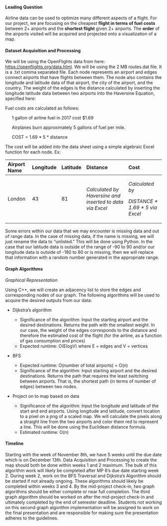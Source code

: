 
#### Leading Question

Airline data can be used to optimize many different aspects of a flight. For our project, we are focusing on the cheapest **flight in terms of fuel costs** between 2+ airports and the **shortest flight** given 2+ airports. The **order** of the airports visited will be acquired and projected onto a visualization of a map. 

#### Dataset Acquisition and Processing 
We will be using the OpenFlights data from here: <https://openflights.org/data.html>. We will be using the 2 MB routes.dat file. It is a .txt comma separated file. Each node represents an airport and edges connect airports that have flights between them. The node also contains the longitude and latitude data of that airport, the city of the airport, and the country. The weight of the edges is the distance calculated by inserting the longitude latitude data between two airports into the Haversine Equation, specified here:



Fuel costs are calculated as follows: 

`	`1 gallon of airline fuel in 2017 cost $1.69

`	`Airplanes burn approximately 5 gallons of fuel per mile. 

`	`COST = 1.69 \* 5 \* distance 

The cost will be added into the data sheet using a simple algebraic Excel function for each node. Ex: 



|Airport Name|Longitude|Latitude|Distance|Cost|
| :- | :- | :- | :- | :- |
|London |43|81|*Calculated by Haversine and inserted to data via Excel*|<p>*Calculated by* </p><p>*DISTANCE \* 1.69 \* 5  via Excel*</p>|


Some errors within our data that we may encounter is missing data and out of range data. In the case of missing data, if the name is missing, we will just rename the data to “unlisted.” This will be done using Python. In the case that our latitude data is outside of the range of -90 to 90 and/or our longitude data is outside of -180 to 80 or is missing, then we will replace that information with a random number generated in the appropriate range.



#### Graph Algorithms

*Graphical Representation*

Using C++, we will create an adjacency list to store the edges and corresponding nodes of our graph. The following algorithms will be used to acquire the desired outputs from our data:


- Dijkstra’s algorithm 
  - Significance of the algorithm: Input the starting airport and the desired destinations. Returns the path with the smallest weight. In our case, the weight of the edges corresponds to the distance and therefore the estimated cost of the flight (for the airline, as a function of gas consumption and prices) 
  - Expected runtime: O(ElogV) where E = edges and V = vertices

- BFS 
  - Expected runtime: O(number of total airports) = O(n) 
  - Significance of the algorithm: Input starting airport and the desired destinations. Returns the path that requires the least switching between airports. That is, the shortest path (in terms of number of edges) between two nodes.

- Project on to map based on data
  - Significance of the algorithm: Input the longitude and latitude of the start and end airports. Using longitude and latitude, convert location to a pixel on a png of a scaled map. We will calculate the pixels along a straight line from the two airports and color them red to represent a line. This will be done using the Euclidean distance formula. 
  - Estimated runtime: O(n) 


#### Timeline
Starting with the week of November 8th, we have 5 weeks until the due date which is on December 13th. Data Acquisition and Processing to create the map should both be done within weeks 1 and 2 maximum. The bulk of this algorithm work will likely be completed after MP 6’s due date starting week 2. During week 2, work on the BFS Traversal and Dijkstra’s Algorithm should be started if not already ongoing. These algorithms should likely be completed within weeks 3 and 4. By the mid-project check-in, two graph algorithms should be either complete or near full completion. The third graph algorithm should be worked on after the mid-project check-in and ultimately completed by the end of semester deadline. Students not working on this second graph algorithm implementation will be assigned to work on the final presentation and are responsible for making sure the presentation adheres to the guidelines.
